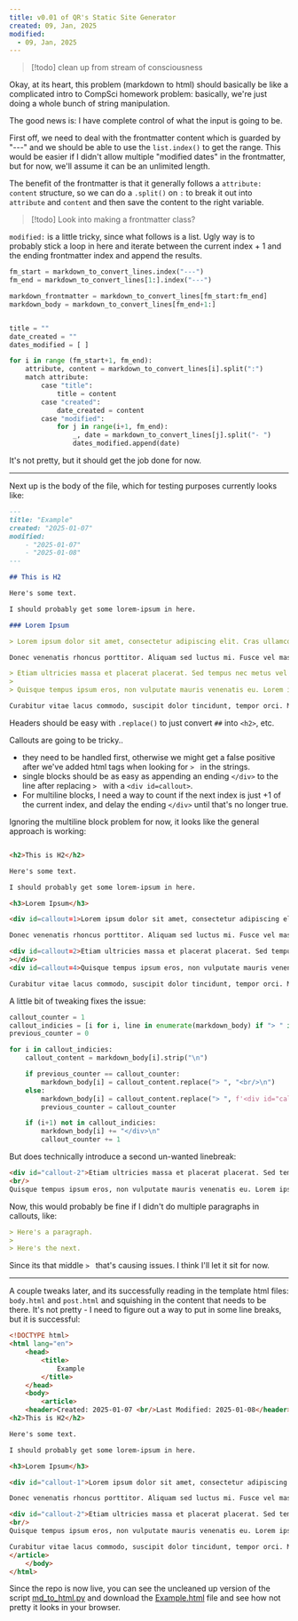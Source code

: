 ```yaml
---
title: v0.01 of QR's Static Site Generator
created: 09, Jan, 2025
modified:
  - 09, Jan, 2025
---
```


>[!todo]
>clean up from stream of consciousness

Okay, at its heart, this problem (markdown to html) should basically be like a complicated intro to CompSci homework problem: basically, we're just doing a whole bunch of string manipulation.

The good news is: I have complete control of what the input is going to be.

First off, we need to deal with the frontmatter content which is guarded by "---" and we should be able to use the `list.index()` to get the range. This would be easier if I didn't allow multiple "modified dates" in the frontmatter, but for now, we'll assume it can be an unlimited length.

The benefit of the frontmatter is that it generally follows a `attribute: content` structure, so we can do a `.split()` on `:` to break it out into `attribute` and `content` and then save the content to the right variable.

>[!todo]
>Look into making a frontmatter class?

`modified:` is a little tricky, since what follows is a list. Ugly way is to probably stick a loop in here and iterate between the current index + 1 and the ending frontmatter index and append the results.

```py
fm_start = markdown_to_convert_lines.index("---")
fm_end = markdown_to_convert_lines[1:].index("---")

markdown_frontmatter = markdown_to_convert_lines[fm_start:fm_end]
markdown_body = markdown_to_convert_lines[fm_end+1:]


title = ""
date_created = ""
dates_modified = [ ]

for i in range (fm_start+1, fm_end):
    attribute, content = markdown_to_convert_lines[i].split(":")
    match attribute:
        case "title":
            title = content
        case "created":
            date_created = content
        case "modified":
            for j in range(i+1, fm_end):
                _, date = markdown_to_convert_lines[j].split("- ")
                dates_modified.append(date)
```

It's not pretty, but it should get the job done for now.

---

Next up is the body of the file, which for testing purposes currently looks like:

```markdown
---
title: "Example"
created: "2025-01-07"
modified:
    - "2025-01-07"
    - "2025-01-08"
---

## This is H2

Here's some text.

I should probably get some lorem-ipsum in here.

### Lorem Ipsum

> Lorem ipsum dolor sit amet, consectetur adipiscing elit. Cras ullamcorper eros at maximus porta. Vestibulum lectus metus, ornare nec suscipit at, sagittis vitae augue. Vestibulum sem velit, lobortis eu mattis nec, pulvinar ac metus. Nulla ex quam, gravida in efficitur vel, accumsan vitae lorem. In at malesuada mauris. Etiam id dui sit amet nisl efficitur fermentum. Nam mattis sapien eget dolor imperdiet suscipit. Phasellus tristique eleifend dolor nec ultrices. Fusce semper ex mollis risus vehicula fringilla. Vivamus commodo ut tortor vitae ultricies. Mauris consequat fermentum egestas. Nunc pulvinar mauris ipsum, a ornare massa consectetur eget.

Donec venenatis rhoncus porttitor. Aliquam sed luctus mi. Fusce vel massa vel magna luctus sollicitudin ut vitae magna. Donec pulvinar consequat nisi, convallis elementum metus condimentum id. Mauris gravida eros non odio varius ornare. Mauris vel orci tincidunt, lobortis augue nec, ultrices lacus. Etiam feugiat sagittis rutrum. Fusce in sapien aliquam, pellentesque risus eu, iaculis est. Nam convallis, mi eget maximus sagittis, justo nisi elementum ex, ut luctus risus mi eu ipsum. Aliquam sit amet egestas diam. Donec non massa ac turpis tempus suscipit.

> Etiam ultricies massa et placerat placerat. Sed tempus nec metus vel ullamcorper. Vestibulum tempus id mauris in eleifend. Lorem ipsum dolor sit amet, consectetur adipiscing elit. Mauris suscipit tincidunt tellus, in auctor eros laoreet et. Vivamus nisl ligula, facilisis non interdum accumsan, dapibus vel augue. Ut aliquam ligula a dolor lobortis pellentesque. Vivamus nec neque volutpat massa dignissim aliquam sed nec nibh. Nullam vitae ullamcorper est. Morbi condimentum dolor non nisl hendrerit fringilla.
>
> Quisque tempus ipsum eros, non vulputate mauris venenatis eu. Lorem ipsum dolor sit amet, consectetur adipiscing elit. Sed vehicula magna sit amet leo fringilla, non pellentesque ante porta. Integer semper dapibus augue nec accumsan. Duis felis turpis, auctor sit amet lacinia et, tincidunt ac mi. Donec elementum mauris et dictum suscipit. Duis pellentesque augue lectus. Praesent gravida molestie interdum. Vivamus scelerisque erat vel diam efficitur, sit amet mollis urna dapibus. Proin sed fringilla est. Nulla ultricies nisl ut orci eleifend semper. Aliquam eu nulla ligula. Mauris nec fringilla odio. Sed vestibulum purus ut imperdiet rutrum.

Curabitur vitae lacus commodo, suscipit dolor tincidunt, tempor orci. Morbi quis erat ligula. Sed arcu eros, sodales ac urna eget, facilisis lobortis tortor. Morbi felis metus, tincidunt eu gravida et, scelerisque dapibus augue. Fusce aliquam condimentum euismod. Orci varius natoque penatibus et magnis dis parturient montes, nascetur ridiculus mus. Maecenas nec porta mi. Curabitur est magna, ultricies non congue id, condimentum sit amet magna. Aenean sagittis purus massa, condimentum gravida lorem auctor eget.
```

Headers should be easy with `.replace()` to just convert `##` into `<h2>`, etc.

Callouts are going to be tricky..

- they need to be handled first, otherwise we might get a false positive after we've added html tags when looking for `> ` in the strings.
- single blocks should be as easy as appending an ending `</div>` to the line after replacing `> ` with a `<div id=callout>`.
- For multiline blocks, I need a way to count if the next index is just +1 of the current index, and delay the ending `</div>` until that's no longer true.

Ignoring the multiline block problem for now, it looks like the general approach is working:

```html

<h2>This is H2</h2>

Here's some text.

I should probably get some lorem-ipsum in here.

<h3>Lorem Ipsum</h3>

<div id=callout=1>Lorem ipsum dolor sit amet, consectetur adipiscing elit. Cras ullamcorper eros at maximus porta. Vestibulum lectus metus, ornare nec suscipit at, sagittis vitae augue. Vestibulum sem velit, lobortis eu mattis nec, pulvinar ac metus. Nulla ex quam, gravida in efficitur vel, accumsan vitae lorem. In at malesuada mauris. Etiam id dui sit amet nisl efficitur fermentum. Nam mattis sapien eget dolor imperdiet suscipit. Phasellus tristique eleifend dolor nec ultrices. Fusce semper ex mollis risus vehicula fringilla. Vivamus commodo ut tortor vitae ultricies. Mauris consequat fermentum egestas. Nunc pulvinar mauris ipsum, a ornare massa consectetur eget.</div>

Donec venenatis rhoncus porttitor. Aliquam sed luctus mi. Fusce vel massa vel magna luctus sollicitudin ut vitae magna. Donec pulvinar consequat nisi, convallis elementum metus condimentum id. Mauris gravida eros non odio varius ornare. Mauris vel orci tincidunt, lobortis augue nec, ultrices lacus. Etiam feugiat sagittis rutrum. Fusce in sapien aliquam, pellentesque risus eu, iaculis est. Nam convallis, mi eget maximus sagittis, justo nisi elementum ex, ut luctus risus mi eu ipsum. Aliquam sit amet egestas diam. Donec non massa ac turpis tempus suscipit.

<div id=callout=2>Etiam ultricies massa et placerat placerat. Sed tempus nec metus vel ullamcorper. Vestibulum tempus id mauris in eleifend. Lorem ipsum dolor sit amet, consectetur adipiscing elit. Mauris suscipit tincidunt tellus, in auctor eros laoreet et. Vivamus nisl ligula, facilisis non interdum accumsan, dapibus vel augue. Ut aliquam ligula a dolor lobortis pellentesque. Vivamus nec neque volutpat massa dignissim aliquam sed nec nibh. Nullam vitae ullamcorper est. Morbi condimentum dolor non nisl hendrerit fringilla.</div>
></div>
<div id=callout=4>Quisque tempus ipsum eros, non vulputate mauris venenatis eu. Lorem ipsum dolor sit amet, consectetur adipiscing elit. Sed vehicula magna sit amet leo fringilla, non pellentesque ante porta. Integer semper dapibus augue nec accumsan. Duis felis turpis, auctor sit amet lacinia et, tincidunt ac mi. Donec elementum mauris et dictum suscipit. Duis pellentesque augue lectus. Praesent gravida molestie interdum. Vivamus scelerisque erat vel diam efficitur, sit amet mollis urna dapibus. Proin sed fringilla est. Nulla ultricies nisl ut orci eleifend semper. Aliquam eu nulla ligula. Mauris nec fringilla odio. Sed vestibulum purus ut imperdiet rutrum.</div>

Curabitur vitae lacus commodo, suscipit dolor tincidunt, tempor orci. Morbi quis erat ligula. Sed arcu eros, sodales ac urna eget, facilisis lobortis tortor. Morbi felis metus, tincidunt eu gravida et, scelerisque dapibus augue. Fusce aliquam condimentum euismod. Orci varius natoque penatibus et magnis dis parturient montes, nascetur ridiculus mus. Maecenas nec porta mi. Curabitur est magna, ultricies non congue id, condimentum sit amet magna. Aenean sagittis purus massa, condimentum gravida lorem auctor eget.
```

A little bit of tweaking fixes the issue:

```py
callout_counter = 1
callout_indicies = [i for i, line in enumerate(markdown_body) if "> " in line]
previous_counter = 0

for i in callout_indicies:
    callout_content = markdown_body[i].strip("\n")

    if previous_counter == callout_counter:
        markdown_body[i] = callout_content.replace("> ", "<br/>\n")
    else:
        markdown_body[i] = callout_content.replace("> ", f'<div id="callout-{callout_counter}">')
        previous_counter = callout_counter

    if (i+1) not in callout_indicies:
        markdown_body[i] += "</div>\n"
        callout_counter += 1
```

But does technically introduce a second un-wanted linebreak:

```html
<div id="callout-2">Etiam ultricies massa et placerat placerat. Sed tempus nec metus vel ullamcorper. Vestibulum tempus id mauris in eleifend. Lorem ipsum dolor sit amet, consectetur adipiscing elit. Mauris suscipit tincidunt tellus, in auctor eros laoreet et. Vivamus nisl ligula, facilisis non interdum accumsan, dapibus vel augue. Ut aliquam ligula a dolor lobortis pellentesque. Vivamus nec neque volutpat massa dignissim aliquam sed nec nibh. Nullam vitae ullamcorper est. Morbi condimentum dolor non nisl hendrerit fringilla.<br/>
<br/>
Quisque tempus ipsum eros, non vulputate mauris venenatis eu. Lorem ipsum dolor sit amet, consectetur adipiscing elit. Sed vehicula magna sit amet leo fringilla, non pellentesque ante porta. Integer semper dapibus augue nec accumsan. Duis felis turpis, auctor sit amet lacinia et, tincidunt ac mi. Donec elementum mauris et dictum suscipit. Duis pellentesque augue lectus. Praesent gravida molestie interdum. Vivamus scelerisque erat vel diam efficitur, sit amet mollis urna dapibus. Proin sed fringilla est. Nulla ultricies nisl ut orci eleifend semper. Aliquam eu nulla ligula. Mauris nec fringilla odio. Sed vestibulum purus ut imperdiet rutrum.</div>
```

Now, this would probably be fine if I didn't do multiple paragraphs in callouts, like:

```markdown
> Here's a paragraph.
> 
> Here's the next.
```

Since its that middle `> ` that's causing issues. I think I'll let it sit for now.

---

A couple tweaks later, and its successfully reading in the template html files: `body.html` and `post.html` and squishing in the content that needs to be there. It's not pretty - I need to figure out a way to put in some line breaks, but it is successful:

```html
<!DOCTYPE html>
<html lang="en">
    <head>
        <title>
            Example
        </title>
    </head>
    <body>
        <article>
    <header>Created: 2025-01-07 <br/>Last Modified: 2025-01-08</header>
<h2>This is H2</h2>

Here's some text.

I should probably get some lorem-ipsum in here.

<h3>Lorem Ipsum</h3>

<div id="callout-1">Lorem ipsum dolor sit amet, consectetur adipiscing elit. Cras ullamcorper eros at maximus porta. Vestibulum lectus metus, ornare nec suscipit at, sagittis vitae augue. Vestibulum sem velit, lobortis eu mattis nec, pulvinar ac metus. Nulla ex quam, gravida in efficitur vel, accumsan vitae lorem. In at malesuada mauris. Etiam id dui sit amet nisl efficitur fermentum. Nam mattis sapien eget dolor imperdiet suscipit. Phasellus tristique eleifend dolor nec ultrices. Fusce semper ex mollis risus vehicula fringilla. Vivamus commodo ut tortor vitae ultricies. Mauris consequat fermentum egestas. Nunc pulvinar mauris ipsum, a ornare massa consectetur eget.</div>

Donec venenatis rhoncus porttitor. Aliquam sed luctus mi. Fusce vel massa vel magna luctus sollicitudin ut vitae magna. Donec pulvinar consequat nisi, convallis elementum metus condimentum id. Mauris gravida eros non odio varius ornare. Mauris vel orci tincidunt, lobortis augue nec, ultrices lacus. Etiam feugiat sagittis rutrum. Fusce in sapien aliquam, pellentesque risus eu, iaculis est. Nam convallis, mi eget maximus sagittis, justo nisi elementum ex, ut luctus risus mi eu ipsum. Aliquam sit amet egestas diam. Donec non massa ac turpis tempus suscipit.

<div id="callout-2">Etiam ultricies massa et placerat placerat. Sed tempus nec metus vel ullamcorper. Vestibulum tempus id mauris in eleifend. Lorem ipsum dolor sit amet, consectetur adipiscing elit. Mauris suscipit tincidunt tellus, in auctor eros laoreet et. Vivamus nisl ligula, facilisis non interdum accumsan, dapibus vel augue. Ut aliquam ligula a dolor lobortis pellentesque. Vivamus nec neque volutpat massa dignissim aliquam sed nec nibh. Nullam vitae ullamcorper est. Morbi condimentum dolor non nisl hendrerit fringilla.<br/>
<br/>
Quisque tempus ipsum eros, non vulputate mauris venenatis eu. Lorem ipsum dolor sit amet, consectetur adipiscing elit. Sed vehicula magna sit amet leo fringilla, non pellentesque ante porta. Integer semper dapibus augue nec accumsan. Duis felis turpis, auctor sit amet lacinia et, tincidunt ac mi. Donec elementum mauris et dictum suscipit. Duis pellentesque augue lectus. Praesent gravida molestie interdum. Vivamus scelerisque erat vel diam efficitur, sit amet mollis urna dapibus. Proin sed fringilla est. Nulla ultricies nisl ut orci eleifend semper. Aliquam eu nulla ligula. Mauris nec fringilla odio. Sed vestibulum purus ut imperdiet rutrum.</div>

Curabitur vitae lacus commodo, suscipit dolor tincidunt, tempor orci. Morbi quis erat ligula. Sed arcu eros, sodales ac urna eget, facilisis lobortis tortor. Morbi felis metus, tincidunt eu gravida et, scelerisque dapibus augue. Fusce aliquam condimentum euismod. Orci varius natoque penatibus et magnis dis parturient montes, nascetur ridiculus mus. Maecenas nec porta mi. Curabitur est magna, ultricies non congue id, condimentum sit amet magna. Aenean sagittis purus massa, condimentum gravida lorem auctor eget.
</article>
    </body>
</html>
```

Since the repo is now live, you can see the uncleaned up version of the script [md_to_html.py](https://github.com/quantumrook/qr-static-site-generator/blob/main/md_to_html.py) and download the [Example.html](https://github.com/quantumrook/qr-static-site-generator/blob/main/content/Example.html) file and see how not pretty it looks in your browser.

